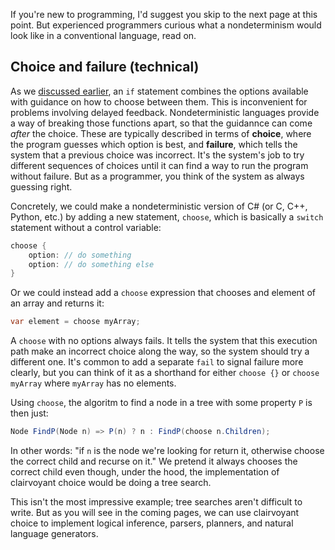 If you're new to programming, I'd suggest you skip to the next page at this point.  But experienced programmers curious what a nondeterminism would look like in a conventional language, read on.

## Choice and failure (technical)

As we [discussed earlier](part_i), an `if` statement combines the options available with guidance on how to choose between them.  This is inconvenient for problems involving delayed feedback.  Nondeterministic languages provide a way of breaking those functions apart, so that the guidannce can come *after* the choice.  These are typically described in terms of **choice**, where the program guesses which option is best, and **failure**, which tells the system that a previous choice was incorrect.  It's the system's job to try different sequences of choices until it can find a way to run the program without failure.  But as a programmer, you think of the system as always guessing right.

Concretely, we could make a nondeterministic version of C# (or C, C++, Python, etc.) by adding a new statement, `choose`, which is basically a `switch` statement without a control variable:
```C#
choose {
    option: // do something
    option: // do something else
}
```
Or we could instead add a `choose` expression that chooses and element of an array and returns it:
```C#
var element = choose myArray;
```
A `choose` with no options always fails.  It tells the system that this execution path make an incorrect choice along the way, so the system should try a different one. It's common to add a separate `fail` to signal failure more clearly, but you can think of it as a shorthand for either `choose {}` or `choose myArray` where `myArray` has no elements.   

Using `choose`, the algoritm to find a node in a tree with some property `P` is then just:
```C#
Node FindP(Node n) => P(n) ? n : FindP(choose n.Children);
```
In other words: "if `n` is the node we're looking for return it, otherwise choose the correct child and recurse on it."  We pretend it always chooses the correct child even though, under the hood, the implementation of clairvoyant choice would be doing a tree search.

This isn't the most impressive example; tree searches aren't difficult to write.  But as you will see in the coming pages, we can use clairvoyant choice to implement logical inference, parsers, planners, and natural language generators.
